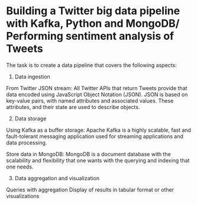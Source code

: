 # Building a Twitter big data pipeline with Kafka, Python and MongoDB/ Performing sentiment analysis of Tweets

The task is to create a data pipeline that covers the following aspects:
1)	Data ingestion

From Twitter JSON stream:
All Twitter APIs that return Tweets provide that data encoded using JavaScript Object Notation (JSON). JSON is based on key-value pairs, with named attributes and associated values. These attributes, and their state are used to describe objects.

2)	Data storage

Using Kafka as a buffer storage: 
Apache Kafka is a highly scalable, fast and fault-tolerant messaging application used for streaming applications and data processing.

Store data in MongoDB: 
MongoDB is a document database with the scalability and flexibility that one wants with the querying and indexing that one needs.

3)	Data aggregation and visualization

Queries with aggregation
Display of results in tabular format or other visualizations
